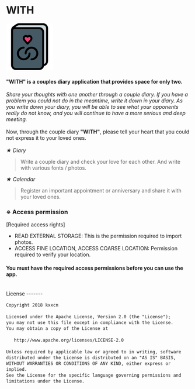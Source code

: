 WITH
======
![Logo](website/static/logo.png)
#### "WITH" is a couples diary application that provides space for only two.

*Share your thoughts with one another through a couple diary. If you have a problem you could not do in the meantime, write it down in your diary. As you write down your diary, you will be able to see what your opponents really do not know, and you will continue to have a more serious and deep meeting.*
<br><br>
Now, through the couple diary **"WITH"**, please tell your heart that you could not express it to your loved ones.
<br><br>
*★ Diary*<br>
> Write a couple diary and check your love for each other. And write with various fonts / photos.

*★ Calendar*<br>
> Register an important appointment or anniversary and share it with your loved ones.


### ※ Access permission
[Required access rights]

- READ EXTERNAL STORAGE: This is the permission required to import photos.
- ACCESS FINE LOCATION, ACCESS COARSE LOCATION: Permission required to verify your location.

#### You must have the required access permissions before you can use the app.
<br>
License
-------

    Copyright 2018 kxxcn

    Licensed under the Apache License, Version 2.0 (the "License");
    you may not use this file except in compliance with the License.
    You may obtain a copy of the License at

       http://www.apache.org/licenses/LICENSE-2.0

    Unless required by applicable law or agreed to in writing, software
    distributed under the License is distributed on an "AS IS" BASIS,
    WITHOUT WARRANTIES OR CONDITIONS OF ANY KIND, either express or implied.
    See the License for the specific language governing permissions and
    limitations under the License.